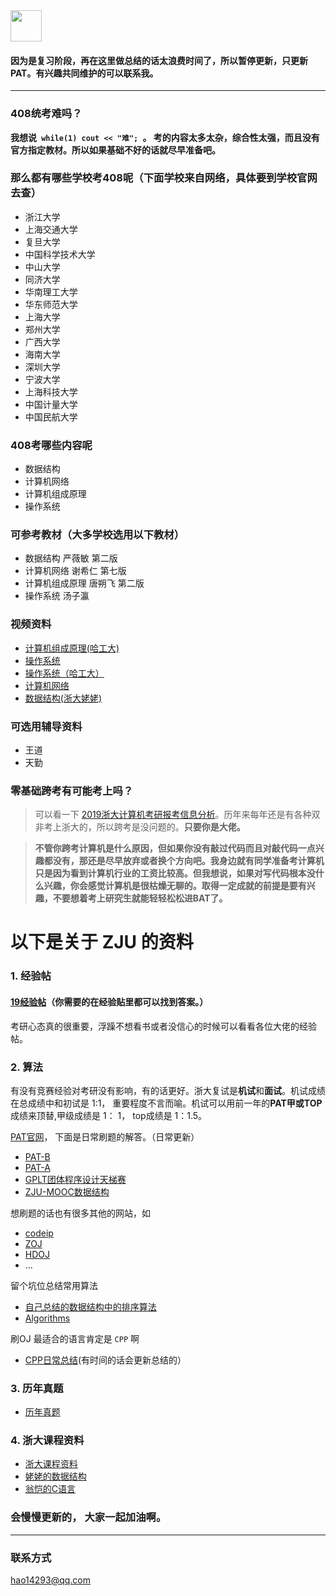 <img src="https://i.loli.net/2018/11/18/5bf17b8557067.jpg" style="height: 50px;">


#### 因为是复习阶段，再在这里做总结的话太浪费时间了，所以暂停更新，只更新PAT。有兴趣共同维护的可以联系我。
***

### 408统考难吗？ 

<b>我想说<code> while(1) cout << "难"; </code>。 考的内容太多太杂，综合性太强，而且没有官方指定教材。所以如果基础不好的话就尽早准备吧。</b>



### 那么都有哪些学校考408呢（下面学校来自网络，具体要到学校官网去查）
* 浙江大学
* 上海交通大学
* 复旦大学
* 中国科学技术大学
* 中山大学
* 同济大学
* 华南理工大学
* 华东师范大学
* 上海大学
* 郑州大学
* 广西大学
* 海南大学
* 深圳大学
* 宁波大学
* 上海科技大学
* 中国计量大学
* 中国民航大学


### 408考哪些内容呢
* 数据结构
* 计算机网络
* 计算机组成原理
* 操作系统


### 可参考教材（大多学校选用以下教材）
* 数据结构 严薇敏 第二版
* 计算机网络 谢希仁 第七版
* 计算机组成原理 唐朔飞 第二版
* 操作系统 汤子瀛

### 视频资料
* [计算机组成原理(哈工大)](https://www.bilibili.com/video/av15123338/)
* [操作系统](https://www.bilibili.com/video/av6538245)
* [操作系统（哈工大）](https://www.bilibili.com/video/av17036347?from=search&seid=14190133416565908458)
* [计算机网络](https://www.bilibili.com/video/av9876107/)
* [数据结构(浙大姥姥)](https://www.bilibili.com/video/av18586085/?p=2&t=170)

### 可选用辅导资料
* 王道
* 天勤

### 零基础跨考有可能考上吗？
 > 可以看一下 [2019浙大计算机考研报考信息分析](https://github.com/hao14293/2020-Postgraduate-408/blob/master/zju%E7%BB%9F%E8%AE%A1%E5%88%86%E6%9E%90/2019%E6%B5%99%E5%A4%A7%E8%AE%A1%E7%AE%97%E6%9C%BA%E8%80%83%E7%A0%94%E6%8A%A5%E8%80%83%E4%BF%A1%E6%81%AF%E5%88%86%E6%9E%90.pdf)。历年来每年还是有各种双非考上浙大的，所以跨考是没问题的。<b>只要你是大佬。</b>

>  <b>   不管你跨考计算机是什么原因，但如果你没有敲过代码而且对敲代码一点兴趣都没有，那还是尽早放弃或者换个方向吧。我身边就有同学准备考计算机只是因为看到计算机行业的工资比较高。但我想说，如果对写代码根本没什么兴趣，你会感觉计算机是很枯燥无聊的。取得一定成就的前提是要有兴趣，不要想着考上研究生就能轻轻松松进BAT了。

</b>





# 以下是关于 ZJU 的资料


### 1. 经验帖

#### [19经验帖](https://shimo.im/docs/v1JbN8cQx2ouUVPv/read)（你需要的在经验贴里都可以找到答案。）

考研心态真的很重要，浮躁不想看书或者没信心的时候可以看看各位大佬的经验帖。



### 2. 算法

有没有竞赛经验对考研没有影响，有的话更好。浙大复试是<b>机试</b>和<b>面试</b>。机试成绩在总成绩中和初试是 1:1， 重要程度不言而喻。机试可以用前一年的<b>PAT甲或TOP</b>成绩来顶替,甲级成绩是 1： 1， top成绩是 1：1.5。

[PAT官网](https://www.patest.cn/)， 下面是日常刷题的解答。（日常更新）

* [PAT-B](https://github.com/hao14293/2020-Postgraduate-408/tree/master/PAT/PAT-B)
* [PAT-A](https://github.com/hao14293/2020-Postgraduate-408/tree/master/PAT/PAT-A)
* [GPLT团体程序设计天梯赛](https://github.com/hao14293/2020-Postgraduate-408/tree/master/GPLT)
* [ZJU-MOOC数据结构](https://github.com/hao14293/2020-Postgraduate-408/tree/master/ZJU_MOOC_%E6%95%B0%E6%8D%AE%E7%BB%93%E6%9E%84)

想刷题的话也有很多其他的网站，如
* [codeip](http://codeup.cn/)
* [ZOJ](http://acm.zju.edu.cn/)
* [HDOJ](http://acm.hdu.edu.cn/)
* ...

留个坑位总结常用算法 

* [自己总结的数据结构中的排序算法](https://github.com/hao14293/2020-Postgraduate-408/blob/master/Data-Structure/Sort/README.MD)
* [Algorithms](https://github.com/hao14293/2020-Postgraduate-408/tree/master/Algorithm)

刷OJ 最适合的语言肯定是 <code>CPP</code> 啊
* [CPP日常总结](https://github.com/hao14293/2020-Postgraduate-408/tree/master/CPP)(有时间的话会更新总结的）



### 3. 历年真题
* [历年真题](https://github.com/hao14293/2020-Postgraduate-408/tree/master/old-exam)

### 4. 浙大课程资料
* [浙大课程资料](https://github.com/hao14293/zju-icicles)
* [姥姥的数据结构](https://www.bilibili.com/video/av18586085/?p=2&t=170)
* [翁恺的C语言](https://www.bilibili.com/video/av15267247?from=search&seid=8077928265592538461)

### 会慢慢更新的， 大家一起加油啊。

***


### 联系方式
<hao14293@qq.com>


